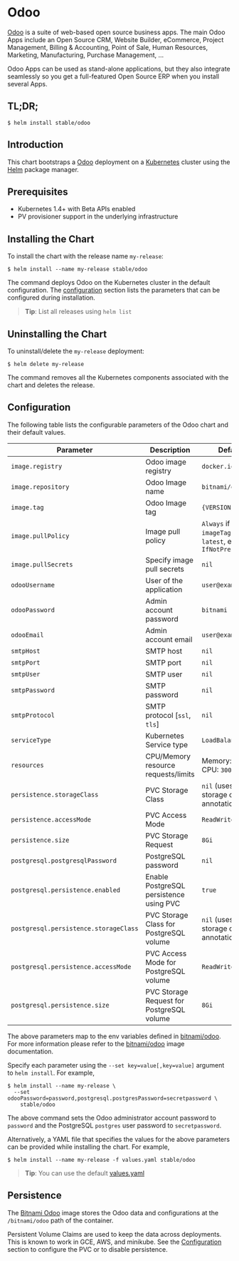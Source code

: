 # Odoo

[Odoo](https://www.odoo.com/) is a suite of web-based open source business apps. The main Odoo Apps include an Open Source CRM, Website Builder, eCommerce, Project Management, Billing & Accounting, Point of Sale, Human Resources, Marketing, Manufacturing, Purchase Management, ...

Odoo Apps can be used as stand-alone applications, but they also integrate seamlessly so you get a full-featured Open Source ERP when you install several Apps.

## TL;DR;

```console
$ helm install stable/odoo
```

## Introduction

This chart bootstraps a [Odoo](https://github.com/bitnami/bitnami-docker-odoo) deployment on a [Kubernetes](http://kubernetes.io) cluster using the [Helm](https://helm.sh) package manager.

## Prerequisites

- Kubernetes 1.4+ with Beta APIs enabled
- PV provisioner support in the underlying infrastructure

## Installing the Chart

To install the chart with the release name `my-release`:

```console
$ helm install --name my-release stable/odoo
```

The command deploys Odoo on the Kubernetes cluster in the default configuration. The [configuration](#configuration) section lists the parameters that can be configured during installation.

> **Tip**: List all releases using `helm list`

## Uninstalling the Chart

To uninstall/delete the `my-release` deployment:

```console
$ helm delete my-release
```

The command removes all the Kubernetes components associated with the chart and deletes the release.

## Configuration

The following table lists the configurable parameters of the Odoo chart and their default values.

|               Parameter               |                Description                |                   Default                               |
|---------------------------------------|-------------------------------------------|-------------------------------------------------------- |
| `image.registry`                      | Odoo image registry                       | `docker.io`                                             |
| `image.repository`                    | Odoo Image name                           | `bitnami/odoo`                                          |
| `image.tag`                           | Odoo Image tag                            | `{VERSION}`                                             |
| `image.pullPolicy`                    | Image pull policy                         | `Always` if `imageTag` is `latest`, else `IfNotPresent` |
| `image.pullSecrets`                   | Specify image pull secrets                | `nil`                                                   |
| `odooUsername`                        | User of the application                   | `user@example.com`                                      |
| `odooPassword`                        | Admin account password                    | `bitnami`                                               |
| `odooEmail`                           | Admin account email                       | `user@example.com`                                      |
| `smtpHost`                            | SMTP host                                 | `nil`                                                   |
| `smtpPort`                            | SMTP port                                 | `nil`                                                   |
| `smtpUser`                            | SMTP user                                 | `nil`                                                   |
| `smtpPassword`                        | SMTP password                             | `nil`                                                   |
| `smtpProtocol`                        | SMTP protocol [`ssl`, `tls`]              | `nil`                                                   |
| `serviceType`                         | Kubernetes Service type                   | `LoadBalancer`                                          |
| `resources`                           | CPU/Memory resource requests/limits       | Memory: `512Mi`, CPU: `300m`                            |
| `persistence.storageClass`            | PVC Storage Class                         | `nil` (uses alpha storage class annotation)             |
| `persistence.accessMode`              | PVC Access Mode                           | `ReadWriteOnce`                                         |
| `persistence.size`                    | PVC Storage Request                       | `8Gi`                                                   |
| `postgresql.postgresqlPassword`       | PostgreSQL password                       | `nil`                                                   |
| `postgresql.persistence.enabled`      | Enable PostgreSQL persistence using PVC   | `true`                                                  |
| `postgresql.persistence.storageClass` | PVC Storage Class for PostgreSQL volume   | `nil` (uses alpha storage class annotation)             |
| `postgresql.persistence.accessMode`   | PVC Access Mode for PostgreSQL volume     | `ReadWriteOnce`                                         |
| `postgresql.persistence.size`         | PVC Storage Request for PostgreSQL volume | `8Gi`                                                   |

The above parameters map to the env variables defined in [bitnami/odoo](http://github.com/bitnami/bitnami-docker-odoo). For more information please refer to the [bitnami/odoo](http://github.com/bitnami/bitnami-docker-odoo) image documentation.

Specify each parameter using the `--set key=value[,key=value]` argument to `helm install`. For example,

```console
$ helm install --name my-release \
  --set odooPassword=password,postgresql.postgresPassword=secretpassword \
    stable/odoo
```

The above command sets the Odoo administrator account password to `password` and the PostgreSQL `postgres` user password to `secretpassword`.

Alternatively, a YAML file that specifies the values for the above parameters can be provided while installing the chart. For example,

```console
$ helm install --name my-release -f values.yaml stable/odoo
```

> **Tip**: You can use the default [values.yaml](values.yaml)

## Persistence

The [Bitnami Odoo](https://github.com/bitnami/bitnami-docker-odoo) image stores the Odoo data and configurations at the `/bitnami/odoo` path of the container.

Persistent Volume Claims are used to keep the data across deployments. This is known to work in GCE, AWS, and minikube.
See the [Configuration](#configuration) section to configure the PVC or to disable persistence.

